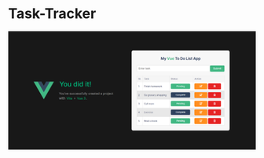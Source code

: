 # Task-Tracker

<img src="https://github.com/IsHereZahin/To-Do-List-App/blob/main/public/ToDoList.PNG" alt="To-Do List" />
